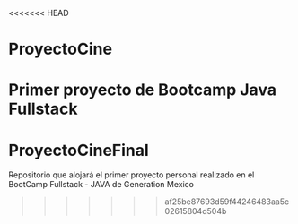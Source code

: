 <<<<<<< HEAD
# ProyectoCine
Primer proyecto de Bootcamp Java Fullstack
=======
# ProyectoCineFinal
Repositorio que alojará el primer proyecto personal realizado en el BootCamp Fullstack - JAVA de Generation Mexico
>>>>>>> af25be87693d59f44246483aa5c02615804d504b
